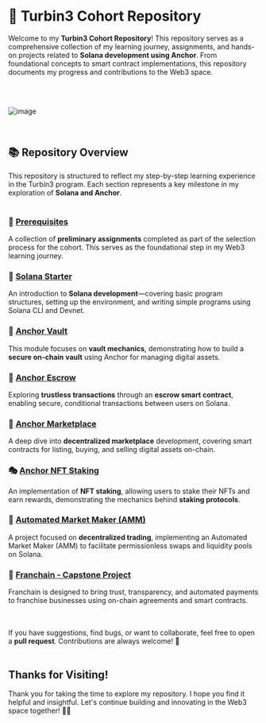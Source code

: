 # 🚀 Turbin3 Cohort Repository

Welcome to my **Turbin3 Cohort Repository**! This repository serves as a comprehensive collection of my learning journey, assignments, and hands-on projects related to **Solana development using Anchor**. From foundational concepts to smart contract implementations, this repository documents my progress and contributions to the Web3 space. 

<br/><br/>

![image](https://github.com/user-attachments/assets/be314950-c3fa-414c-a395-3b78c6865af9)

<br/>

## 📚 **Repository Overview**
This repository is structured to reflect my step-by-step learning experience in the Turbin3 program. Each section represents a key milestone in my exploration of **Solana and Anchor**.
<br/><br/>

### 🏁 [Prerequisites](https://github.com/solana-turbin3/Q1_25_Builder_shivendram16053/tree/main/prereqs)  
A collection of **preliminary assignments** completed as part of the selection process for the cohort. This serves as the foundational step in my Web3 learning journey.
<br/>

### 🚀 [Solana Starter](https://github.com/solana-turbin3/Q1_25_Builder_shivendram16053/tree/main/solana-starter)  
An introduction to **Solana development**—covering basic program structures, setting up the environment, and writing simple programs using Solana CLI and Devnet.
<br/>

### 🔐 [Anchor Vault](https://github.com/solana-turbin3/Q1_25_Builder_shivendram16053/tree/main/anchor-vault)  
This module focuses on **vault mechanics**, demonstrating how to build a **secure on-chain vault** using Anchor for managing digital assets.
<br/>

### 🤝 [Anchor Escrow](https://github.com/solana-turbin3/Q1_25_Builder_shivendram16053/tree/main/anchor_escrow)  
Exploring **trustless transactions** through an **escrow smart contract**, enabling secure, conditional transactions between users on Solana.
<br/>

### 🏪 [Anchor Marketplace](https://github.com/solana-turbin3/Q1_25_Builder_shivendram16053/tree/main/anchor_marketplace)  
A deep dive into **decentralized marketplace** development, covering smart contracts for listing, buying, and selling digital assets on-chain.
<br/>

### 🎭 [Anchor NFT Staking](https://github.com/solana-turbin3/Q1_25_Builder_shivendram16053/tree/main/nft_staking)  
An implementation of **NFT staking**, allowing users to stake their NFTs and earn rewards, demonstrating the mechanics behind **staking protocols**.
<br/>

### 💱 [Automated Market Maker (AMM)](https://github.com/solana-turbin3/Q1_25_Builder_shivendram16053/tree/main/anchor_amm)
A project focused on **decentralized trading**, implementing an Automated Market Maker (AMM) to facilitate permissionless swaps and liquidity pools on Solana.

### 🏢 [Franchain - Capstone Project](https://github.com/shivendram16053/franchain-capstone/tree/79c2d43069a6bbf151a4240409fe0561d7bae68f)
Franchain is designed to bring trust, transparency, and automated payments to franchise businesses using on-chain agreements and smart contracts.

<br/><br/>
If you have suggestions, find bugs, or want to collaborate, feel free to open a **pull request**. Contributions are always welcome! 🚀 
<br/><br/>

## **Thanks for Visiting!**
Thank you for taking the time to explore my repository. I hope you find it helpful and insightful. Let's continue building and innovating in the Web3 space together! 🚀🔥
